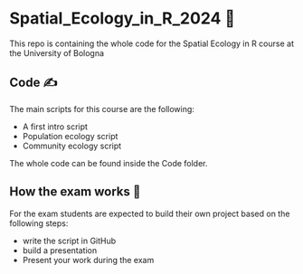 # Spatial_Ecology_in_R_2024 👾
This repo is containing the whole code for the Spatial Ecology in R course at the University of Bologna

## Code ✍️
The main scripts for this course are the following:
+ A first intro script
+ Population ecology script
+ Community ecology script

The whole code can be found inside the Code folder.

## How the exam works 📖
For the exam students are expected to build their own project based on the following steps:
+ write the script in GitHub
+ build a presentation
+ Present your work during the exam
